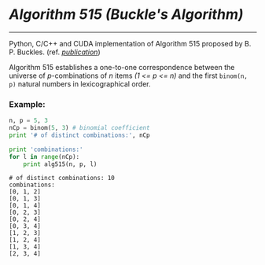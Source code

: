 # *Algorithm 515 (Buckle's Algorithm)*
---
Python, C/C++ and CUDA implementation of Algorithm 515 proposed by B. P. Buckles. (ref. [*publication*](http://dl.acm.org/citation.cfm?id=355739))

Algorithm 515 establishes a one-to-one correspondence between the universe of *p*-combinations of *n* items *(1 <= p <= n)* and the first `binom(n, p)` natural numbers in lexicographical order.

### Example:

```python
n, p = 5, 3
nCp = binom(5, 3) # binomial coefficient
print '# of distinct combinations:', nCp

print 'combinations:'
for l in range(nCp):
	print alg515(n, p, l)
```

```
# of distinct combinations: 10
combinations:
[0, 1, 2]
[0, 1, 3]
[0, 1, 4]
[0, 2, 3]
[0, 2, 4]
[0, 3, 4]
[1, 2, 3]
[1, 2, 4]
[1, 3, 4]
[2, 3, 4]
```
